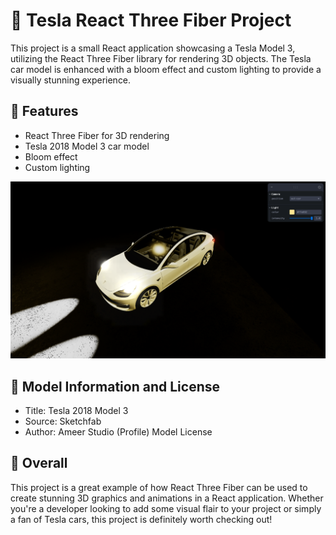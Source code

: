 # 🚗 Tesla React Three Fiber Project

This project is a small React application showcasing a Tesla Model 3, utilizing the React Three Fiber library for rendering 3D objects. The Tesla car model is enhanced with a bloom effect and custom lighting to provide a visually stunning experience.

## 🎨 Features
+ React Three Fiber for 3D rendering
+ Tesla 2018 Model 3 car model
+ Bloom effect
+ Custom lighting

![screenshot](./public/screenshot.png)

## 📜 Model Information and License
+ Title: Tesla 2018 Model 3
+ Source: Sketchfab
+ Author: Ameer Studio (Profile)
Model License

## 🔗 Overall
This project is a great example of how React Three Fiber can be used to create stunning 3D graphics and animations in a React application. Whether you're a developer looking to add some visual flair to your project or simply a fan of Tesla cars, this project is definitely worth checking out!
